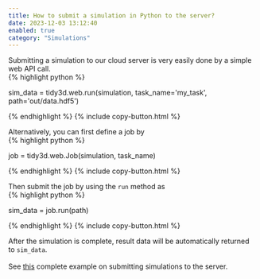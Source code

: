 ```yaml
---
title: How to submit a simulation in Python to the server?
date: 2023-12-03 13:12:40
enabled: true
category: "Simulations"
---
```

<div>Submitting a simulation to our cloud server is very easily done by a simple web API call.</div>

<div><div markdown class="code-snippet">{% highlight python %}

sim_data = tidy3d.web.run(simulation, task_name='my_task', path='out/data.hdf5')

{% endhighlight %}
{% include copy-button.html %}</div></div>

<div>Alternatively, you can first define a job by</div>

<div><div markdown class="code-snippet">{% highlight python %}

job = tidy3d.web.Job(simulation, task_name)

{% endhighlight %}
{% include copy-button.html %}</div></div>

<div>Then submit the job by using the <code>run</code> method as</div>

<div><div markdown class="code-snippet">{% highlight python %}

sim_data = job.run(path)

{% endhighlight %}
{% include copy-button.html %}</div></div>

<div>After the simulation is complete, result data will be automatically returned to&nbsp;<code>sim_data</code>.</div>

<div> </div>

<div>See <a href="https://docs.flexcompute.com/projects/tidy3d/en/latest/notebooks/WebAPI.html">this</a> complete example on submitting simulations to the server.</div>
